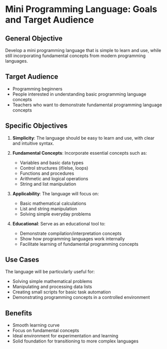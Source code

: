 # Mini Programming Language: Goals and Target Audience

## General Objective

Develop a mini programming language that is simple to learn and use, while still incorporating fundamental concepts from modern programming languages.

## Target Audience

- Programming beginners
- People interested in understanding basic programming language concepts
- Teachers who want to demonstrate fundamental programming language concepts

## Specific Objectives

1. **Simplicity**: The language should be easy to learn and use, with clear and intuitive syntax.
2. **Fundamental Concepts**: Incorporate essential concepts such as:
   - Variables and basic data types
   - Control structures (if/else, loops)
   - Functions and procedures
   - Arithmetic and logical operations
   - String and list manipulation

3. **Applicability**: The language will focus on:
   - Basic mathematical calculations
   - List and string manipulation
   - Solving simple everyday problems

4. **Educational**: Serve as an educational tool to:
   - Demonstrate compilation/interpretation concepts
   - Show how programming languages work internally
   - Facilitate learning of fundamental programming concepts

## Use Cases

The language will be particularly useful for:

- Solving simple mathematical problems
- Manipulating and processing data lists
- Creating small scripts for basic task automation
- Demonstrating programming concepts in a controlled environment

## Benefits

- Smooth learning curve
- Focus on fundamental concepts
- Ideal environment for experimentation and learning
- Solid foundation for transitioning to more complex languages